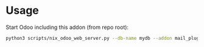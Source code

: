 # Usage

Start Odoo including this addon (from repo root):

```bash
python3 scripts/nix_odoo_web_server.py --db-name mydb --addon mail_plugin
```

